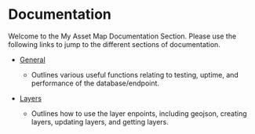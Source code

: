 # Documentation

Welcome to the My Asset Map Documentation Section. Please use the following links to jump to the different sections of documentation.


- [General](Documentation/General.md)
  * Outlines various useful functions relating to testing, uptime, and performance of the database/endpoint.

- [Layers](Documentation/Layers.md)
  * Outlines how to use the layer enpoints, including geojson, creating layers, updating layers, and getting layers.
